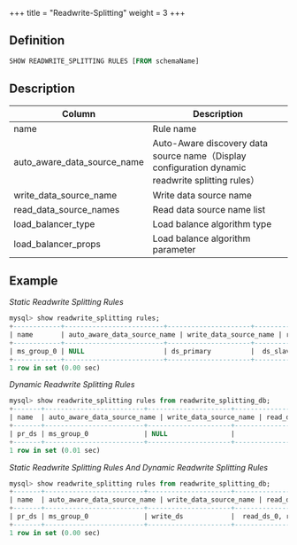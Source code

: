 +++
title = "Readwrite-Splitting"
weight = 3
+++

## Definition

```sql
SHOW READWRITE_SPLITTING RULES [FROM schemaName]               
```

## Description

| Column                      | Description                          |
| --------------------------- | ------------------------------------ |
| name                        | Rule name                            |
| auto_aware_data_source_name | Auto-Aware discovery data source name（Display configuration dynamic readwrite splitting rules）|
| write_data_source_name      | Write data source name                |
| read_data_source_names      | Read data source name list            |
| load_balancer_type          | Load balance algorithm type           |
| load_balancer_props         | Load balance algorithm parameter      |

## Example

*Static Readwrite Splitting Rules*
```sql
mysql> show readwrite_splitting rules;
+------------+-------------------------+---------------------+--------------------------+------------------+------------------------+
| name       | auto_aware_data_source_name | write_data_source_name | read_data_source_names      | load_balancer_type | load_balancer_props      |
+------------+-------------------------+---------------------+--------------------------+------------------+------------------------+
| ms_group_0 | NULL                    | ds_primary          |  ds_slave_0, ds_slave_1  | random           |                        |
+------------+-------------------------+---------------------+--------------------------+------------------+------------------------+
1 row in set (0.00 sec)
```

*Dynamic Readwrite Splitting Rules*
```sql
mysql> show readwrite_splitting rules from readwrite_splitting_db;
+-------+-------------------------+---------------------+---------------------+------------------+------------------------+
| name  | auto_aware_data_source_name | write_data_source_name | read_data_source_names | load_balancer_type | load_balancer_props      |
+-------+-------------------------+---------------------+---------------------+------------------+------------------------+
| pr_ds | ms_group_0              | NULL                |                     | random           |  read_weight=2:1}      |
+-------+-------------------------+---------------------+---------------------+------------------+------------------------+
1 row in set (0.01 sec)
```

*Static Readwrite Splitting Rules And Dynamic Readwrite Splitting Rules*
```sql
mysql> show readwrite_splitting rules from readwrite_splitting_db;
+-------+-------------------------+---------------------+------------------------+------------------+------------------------+
| name  | auto_aware_data_source_name | write_data_source_name | read_data_source_names    | load_balancer_type | load_balancer_props      |
+-------+-------------------------+---------------------+------------------------+------------------+------------------------+
| pr_ds | ms_group_0              | write_ds            |  read_ds_0, read_ds_1  | random           |  read_weight=2:1       |
+-------+-------------------------+---------------------+------------------------+------------------+------------------------+
1 row in set (0.00 sec)
```
